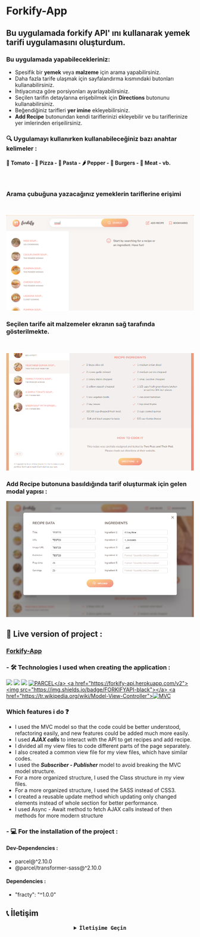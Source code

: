 # Forkify-App
<!--Forkify-App i, The Complate Javascript Course - 'Jonas Schmedtmann' eşliğinde  oluşturdum.-->
## Bu uygulamada forkify API' ını kullanarak yemek tarifi uygulamasını oluşturdum.

### Bu uygulamada yapabilecekleriniz:
* Spesifik bir **yemek** veya **malzeme** için arama yapabilirsiniz.
* Daha fazla tarife ulaşmak için sayfalandırma kısmındaki butonları kullanabilirsiniz.
* İhtiyacınıza göre porsiyonları ayarlayabilirsiniz.
* Seçilen tarifin detaylarına erişebilmek için **Directions** butonunu kullanabilirsiniz.
* Beğendiğiniz tarifleri **yer imine** ekleyebilirsiniz.
* **Add Recipe** butonundan kendi tariflerinizi ekleyebilir ve bu tariflerinize yer imlerinden erişeilirsiniz.

### 🔍 Uygulamayı kullanırken kullanabileceğiniz bazı anahtar kelimeler :

####  🍅 Tomato - 🍕 Pizza - 🍝 Pasta - 🌶 Pepper - 🍔 Burgers - 🍗 Meat - vb.

<br>

### Arama çubuğuna yazacağınız yemeklerin tariflerine erişimi

<br>

![Forkify-App](src/img/tarifler.png)

### Seçilen tarife ait malzemeler ekranın sağ tarafında gösterilmekte. 

<br>

![Forkify-App](src/img/malzemeler.png)

### **Add Recipe** butonuna basıldığında tarif oluşturmak için gelen modal yapısı :

![Forkify-App](src/img/modal.png)

## 🔴 Live version of project :
 <h3><a href="https://forkify-app-kadir.netlify.app/">Forkify-App</a></h3>

### - 🛠 Technologies I used when creating the application :
 <img src="https://img.shields.io/badge/-JavaScript-black?style=flat&logo=javascript"/> <img src="https://img.shields.io/badge/-SCSS-pink?style=flat&logo=scss"/> <img src="https://img.shields.io/badge/-HTML5-E34F26?style=flat&logo=html5&logoColor=white"> <a href="https://parceljs.org/">![PARCEL](https://img.shields.io/badge/-PARCEL-orange?style=flat&logo=parcel")</a> <a href="https://forkify-api.herokuapp.com/v2"><img src="https://img.shields.io/badge/FORKIFYAPI-black"></a> <a href="https://tr.wikipedia.org/wiki/Model-View-Controller">![MVC](https://img.shields.io/badge/-MVC-white)</a>

###  Which features i do ❓
* I used the MVC model so that the code could be better understood, refactoring easily, and new features could be added much more easily.
* I used ***AJAX calls*** to interact with the API to get recipes and add recipe.
* I divided all my view files to code different parts of the page separately. 
* I also created a common view file for my view files, which have similar codes.
* I used the ***Subscriber - Publisher*** model to avoid breaking the MVC model structure.
* For a more organized structure, I used the Class structure in my view files.
* For a more organized structure, I used the SASS instead of CSS3.
* I created a reusable update method which updating only changed elements instead of whole section for better performance.
* I used Async - Await method to fetch AJAX calls instead of then methods for more modern structure

### - 💻 For the installation of the project :
#### Dev-Dependencies :
* parcel@^2.10.0
* @parcel/transformer-sass@^2.10.0
#### Dependencies :
* "fracty": "^1.0.0"

## 📞 İletişim

<!-- <img src="https://raw.githubusercontent.com/TanZng/TanZng/master/assets/hollor_knight3.gif" width="200"/>  --> 

 <details align="center">
   <summary><b> <samp> İletişime Geçin </samp></b></summary>
   <br>
   <samp>
   <b><h2 style="color: #fc6203">KADIR&nbsp;KARABACAK </h2></b>
   <img src="https://media.giphy.com/media/qgQUggAC3Pfv687qPC/giphy.gif" width="250"/>
     <br>
     Projenin Linki: <a href="https://github.com/KadirKarabacak/Bankist-App">Bankist App</a>
     <br>
     <br>
     LinkedIn: <a href="https://www.linkedin.com/in/kadir-karabacak-/"> LinkedIn Hesabım</a>
     <br>
     Instagram: <a href="https://www.instagram.com/kadir_krbck_/"> Instagram Hesabım</a>
     <br>
     Mail Adresim: <a href="#"> kadirht@hotmail.com</a>
   </samp>
 </details>
